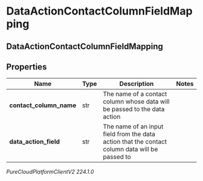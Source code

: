 # DataActionContactColumnFieldMapping

## DataActionContactColumnFieldMapping

## Properties

|Name | Type | Description | Notes|
|------------ | ------------- | ------------- | -------------|
| **contact_column_name** | str | The name of a contact column whose data will be passed to the data action | |
| **data_action_field** | str | The name of an input field from the data action that the contact column data will be passed to | |



_PureCloudPlatformClientV2 224.1.0_
